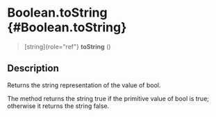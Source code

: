 Boolean.toString {#Boolean.toString}
================

> [string]{role="ref"} **toString** ()

Description
-----------

Returns the string representation of the value of bool.

The method returns the string true if the primitive value of bool is
true; otherwise it returns the string false.
